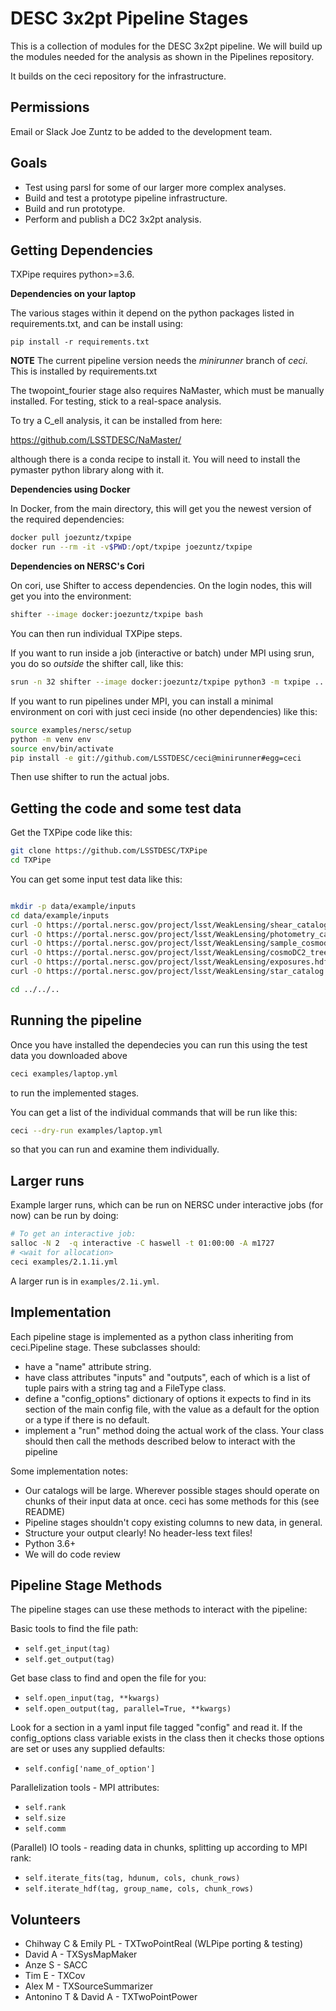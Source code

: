 DESC 3x2pt Pipeline Stages
==========================

This is a collection of modules for the DESC 3x2pt pipeline.
We will build up the modules needed for the analysis as shown in the Pipelines repository.

It builds on the ceci repository for the infrastructure.

Permissions
-----------

Email or Slack Joe Zuntz to be added to the development team.

Goals
-----

- Test using parsl for some of our larger more complex analyses.
- Build and test a prototype pipeline infrastructure.
- Build and run prototype.
- Perform and publish a DC2 3x2pt analysis.


Getting Dependencies
--------------------

TXPipe requires python>=3.6.

**Dependencies on your laptop**

The various stages within it depend on the python packages listed in requirements.txt, and can be install using:
```
pip install -r requirements.txt
```

**NOTE** The current pipeline version needs the *minirunner* branch of *ceci*.  This is installed by requirements.txt

The twopoint_fourier stage also requires NaMaster, which must be manually installed.  For testing, stick to a real-space analysis.

To try a C_ell analysis, it can be installed from here:

https://github.com/LSSTDESC/NaMaster/

although there is a conda recipe to install it.  You will need to install the pymaster python library along with it.


**Dependencies using Docker**

In Docker, from the main directory, this will get you the newest version of the required dependencies:

```bash
docker pull joezuntz/txpipe
docker run --rm -it -v$PWD:/opt/txpipe joezuntz/txpipe
```

**Dependencies on NERSC's Cori**

On cori, use Shifter to access dependencies.  On the login nodes, this will get you into the environment:

```bash
shifter --image docker:joezuntz/txpipe bash
```

You can then run individual TXPipe steps.

If you want to run inside a job (interactive or batch) under MPI using srun, you do so *outside* the shifter call, like this:

```bash
srun -n 32 shifter --image docker:joezuntz/txpipe python3 -m txpipe ...
```

If you want to run pipelines under MPI, you can install a minimal environment on cori with just ceci inside (no other dependencies) like this:

```bash
source examples/nersc/setup
python -m venv env
source env/bin/activate
pip install -e git://github.com/LSSTDESC/ceci@minirunner#egg=ceci
```

Then use shifter to run the actual jobs.



Getting the code and some test data
-----------------------------------

Get the TXPipe code like this:
```bash
git clone https://github.com/LSSTDESC/TXPipe
cd TXPipe
```

You can get some input test data like this:

```bash

mkdir -p data/example/inputs
cd data/example/inputs
curl -O https://portal.nersc.gov/project/lsst/WeakLensing/shear_catalog.hdf5
curl -O https://portal.nersc.gov/project/lsst/WeakLensing/photometry_catalog.hdf5
curl -O https://portal.nersc.gov/project/lsst/WeakLensing/sample_cosmodc2_w10year_errors.dat
curl -O https://portal.nersc.gov/project/lsst/WeakLensing/cosmoDC2_trees_i25.3.npy
curl -O https://portal.nersc.gov/project/lsst/WeakLensing/exposures.hdf5
curl -O https://portal.nersc.gov/project/lsst/WeakLensing/star_catalog.hdf5

cd ../../..
```


Running the pipeline
--------------------

Once you have installed the dependecies you can run this using the test data you downloaded above

```bash
ceci examples/laptop.yml
```

to run the implemented stages.

You can get a list of the individual commands that will be run like this:

```bash
ceci --dry-run examples/laptop.yml
```

so that you can run and examine them individually.




Larger runs
-----------

Example larger runs, which can be run on NERSC under interactive jobs (for now) can be run by doing:
```bash
# To get an interactive job:
salloc -N 2  -q interactive -C haswell -t 01:00:00 -A m1727
# <wait for allocation>
ceci examples/2.1.1i.yml
```

A larger run is in `examples/2.1i.yml`.



Implementation
--------------

Each pipeline stage is implemented as a python class inheriting from ceci.Pipeline stage.  These subclasses should:

- have a "name" attribute string.
- have class attributes "inputs" and "outputs", each of which is a list of tuple pairs with a string tag and a FileType class.
- define a "config_options" dictionary of options it expects to find in its section of the main config file, with the value as a default for the option or a type if there is no default.
- implement a "run" method doing the actual work of the class.  Your class should then call the methods described below to interact with the pipeline


Some implementation notes:

- Our catalogs will be large. Wherever possible stages should operate on chunks of their input data at once. ceci has some methods for this (see README)
- Pipeline stages shouldn't copy existing columns to new data, in general.
- Structure your output clearly!  No header-less text files!
- Python 3.6+
- We will do code review


Pipeline Stage Methods
----------------------

The pipeline stages can use these methods to interact with the pipeline:

Basic tools to find the file path:

- `self.get_input(tag)`
- `self.get_output(tag)`

Get base class to find and open the file for you:

- `self.open_input(tag, **kwargs)`
- `self.open_output(tag, parallel=True, **kwargs)`


Look for a section in a yaml input file tagged "config"
and read it.  If the config_options class variable exists in the class
then it checks those options are set or uses any supplied defaults:

- `self.config['name_of_option']`

Parallelization tools - MPI attributes:

- `self.rank`
- `self.size`
- `self.comm`

(Parallel) IO tools - reading data in chunks, splitting up 
according to MPI rank:

- `self.iterate_fits(tag, hdunum, cols, chunk_rows)`
- `self.iterate_hdf(tag, group_name, cols, chunk_rows)`






Volunteers
----------

- Chihway C & Emily PL - TXTwoPointReal (WLPipe porting & testing)
- David A - TXSysMapMaker
- Anze S - SACC
- Tim E - TXCov
- Alex M - TXSourceSummarizer
- Antonino T & David A - TXTwoPointPower
